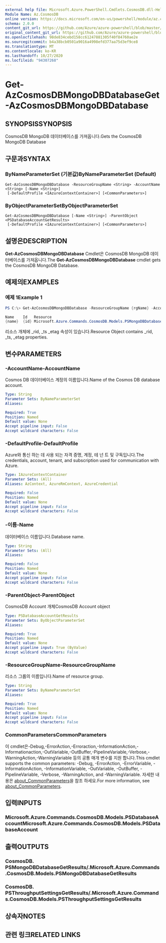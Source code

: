 ```yaml
---
external help file: Microsoft.Azure.PowerShell.Cmdlets.CosmosDB.dll-Help.xml
Module Name: Az.CosmosDB
online version: https://docs.microsoft.com/en-us/powershell/module/az.cosmosdb/get-azcosmosdbmongodbdatabase
schema: 2.0.0
content_git_url: https://github.com/Azure/azure-powershell/blob/master/src/CosmosDB/CosmosDB/help/Get-AzCosmosDBMongoDBDatabase.md
original_content_git_url: https://github.com/Azure/azure-powershell/blob/master/src/CosmosDB/CosmosDB/help/Get-AzCosmosDBMongoDBDatabase.md
ms.openlocfilehash: 98de834cebd158cc61247881305f40f84760ae2e
ms.sourcegitcommit: b4a38bcb0501a9016a4998efd377aa75d3ef9ce8
ms.translationtype: MT
ms.contentlocale: ko-KR
ms.lasthandoff: 10/27/2020
ms.locfileid: "94307268"
---
```

# <span data-ttu-id="35f40-101">Get-AzCosmosDBMongoDBDatabase</span><span class="sxs-lookup"><span data-stu-id="35f40-101">Get-AzCosmosDBMongoDBDatabase</span></span>

## <span data-ttu-id="35f40-102">SYNOPSIS</span><span class="sxs-lookup"><span data-stu-id="35f40-102">SYNOPSIS</span></span>
<span data-ttu-id="35f40-103">CosmosDB MongoDB 데이터베이스를 가져옵니다.</span><span class="sxs-lookup"><span data-stu-id="35f40-103">Gets the CosmosDB MongoDB Database</span></span>

## <span data-ttu-id="35f40-104">구문과</span><span class="sxs-lookup"><span data-stu-id="35f40-104">SYNTAX</span></span>

### <span data-ttu-id="35f40-105">ByNameParameterSet (기본값)</span><span class="sxs-lookup"><span data-stu-id="35f40-105">ByNameParameterSet (Default)</span></span>
```
Get-AzCosmosDBMongoDBDatabase -ResourceGroupName <String> -AccountName <String> [-Name <String>]
 [-DefaultProfile <IAzureContextContainer>] [<CommonParameters>]
```

### <span data-ttu-id="35f40-106">ByObjectParameterSet</span><span class="sxs-lookup"><span data-stu-id="35f40-106">ByObjectParameterSet</span></span>
```
Get-AzCosmosDBMongoDBDatabase [-Name <String>] -ParentObject <PSDatabaseAccountGetResults>
 [-DefaultProfile <IAzureContextContainer>] [<CommonParameters>]
```

## <span data-ttu-id="35f40-107">설명은</span><span class="sxs-lookup"><span data-stu-id="35f40-107">DESCRIPTION</span></span>
<span data-ttu-id="35f40-108">**Get-AzCosmosDBMongoDBDatabase** Cmdlet은 CosmosDB MongoDB 데이터베이스를 가져옵니다.</span><span class="sxs-lookup"><span data-stu-id="35f40-108">The **Get-AzCosmosDBMongoDBDatabase** cmdlet gets the CosmosDB MongoDB Database.</span></span>

## <span data-ttu-id="35f40-109">예제의</span><span class="sxs-lookup"><span data-stu-id="35f40-109">EXAMPLES</span></span>

### <span data-ttu-id="35f40-110">예제 1</span><span class="sxs-lookup"><span data-stu-id="35f40-110">Example 1</span></span>
```powershell
PS C:\> Get-AzCosmosDBMongoDBDatabase -ResourceGroupName {rgName} -AccountName {accountName} -Name {dbName} 

Name    Id   Resource
{name}  {id} Microsoft.Azure.Commands.CosmosDB.Models.PSMongoDBDatabaseGetPropertiesResource
```

<span data-ttu-id="35f40-111">리소스 개체에 _rid, _ts _etag 속성이 있습니다.</span><span class="sxs-lookup"><span data-stu-id="35f40-111">Resource Object contains _rid, _ts, _etag properties.</span></span>

## <span data-ttu-id="35f40-112">변수</span><span class="sxs-lookup"><span data-stu-id="35f40-112">PARAMETERS</span></span>

### <span data-ttu-id="35f40-113">-AccountName</span><span class="sxs-lookup"><span data-stu-id="35f40-113">-AccountName</span></span>
<span data-ttu-id="35f40-114">Cosmos DB 데이터베이스 계정의 이름입니다.</span><span class="sxs-lookup"><span data-stu-id="35f40-114">Name of the Cosmos DB database account.</span></span>

```yaml
Type: String
Parameter Sets: ByNameParameterSet
Aliases:

Required: True
Position: Named
Default value: None
Accept pipeline input: False
Accept wildcard characters: False
```

### <span data-ttu-id="35f40-115">-DefaultProfile</span><span class="sxs-lookup"><span data-stu-id="35f40-115">-DefaultProfile</span></span>
<span data-ttu-id="35f40-116">Azure와 통신 하는 데 사용 되는 자격 증명, 계정, 테 넌 트 및 구독입니다.</span><span class="sxs-lookup"><span data-stu-id="35f40-116">The credentials, account, tenant, and subscription used for communication with Azure.</span></span>

```yaml
Type: IAzureContextContainer
Parameter Sets: (All)
Aliases: AzContext, AzureRmContext, AzureCredential

Required: False
Position: Named
Default value: None
Accept pipeline input: False
Accept wildcard characters: False
```

### <span data-ttu-id="35f40-117">-이름</span><span class="sxs-lookup"><span data-stu-id="35f40-117">-Name</span></span>
<span data-ttu-id="35f40-118">데이터베이스 이름입니다.</span><span class="sxs-lookup"><span data-stu-id="35f40-118">Database name.</span></span>

```yaml
Type: String
Parameter Sets: (All)
Aliases:

Required: False
Position: Named
Default value: None
Accept pipeline input: False
Accept wildcard characters: False
```

### <span data-ttu-id="35f40-119">-ParentObject</span><span class="sxs-lookup"><span data-stu-id="35f40-119">-ParentObject</span></span>
<span data-ttu-id="35f40-120">CosmosDB Account 개체</span><span class="sxs-lookup"><span data-stu-id="35f40-120">CosmosDB Account object</span></span>

```yaml
Type: PSDatabaseAccountGetResults
Parameter Sets: ByObjectParameterSet
Aliases:

Required: True
Position: Named
Default value: None
Accept pipeline input: True (ByValue)
Accept wildcard characters: False
```

### <span data-ttu-id="35f40-121">-ResourceGroupName</span><span class="sxs-lookup"><span data-stu-id="35f40-121">-ResourceGroupName</span></span>
<span data-ttu-id="35f40-122">리소스 그룹의 이름입니다.</span><span class="sxs-lookup"><span data-stu-id="35f40-122">Name of resource group.</span></span>

```yaml
Type: String
Parameter Sets: ByNameParameterSet
Aliases:

Required: True
Position: Named
Default value: None
Accept pipeline input: False
Accept wildcard characters: False
```

### <span data-ttu-id="35f40-123">CommonParameters</span><span class="sxs-lookup"><span data-stu-id="35f40-123">CommonParameters</span></span>
<span data-ttu-id="35f40-124">이 cmdlet은-Debug,-ErrorAction,-Erroraction,-InformationAction,-Informationaction,-OutVariable,-OutBuffer,-PipelineVariable,-Verbose,-WarningAction,-WarningVariable 등의 공통 매개 변수를 지원 합니다.</span><span class="sxs-lookup"><span data-stu-id="35f40-124">This cmdlet supports the common parameters: -Debug, -ErrorAction, -ErrorVariable, -InformationAction, -InformationVariable, -OutVariable, -OutBuffer, -PipelineVariable, -Verbose, -WarningAction, and -WarningVariable.</span></span> <span data-ttu-id="35f40-125">자세한 내용은 [about_CommonParameters](http://go.microsoft.com/fwlink/?LinkID=113216)을 참조 하세요.</span><span class="sxs-lookup"><span data-stu-id="35f40-125">For more information, see [about_CommonParameters](http://go.microsoft.com/fwlink/?LinkID=113216).</span></span>

## <span data-ttu-id="35f40-126">입력</span><span class="sxs-lookup"><span data-stu-id="35f40-126">INPUTS</span></span>

### <span data-ttu-id="35f40-127">Microsoft.Azure.Commands.CosmosDB.Models.PSDatabaseAccount</span><span class="sxs-lookup"><span data-stu-id="35f40-127">Microsoft.Azure.Commands.CosmosDB.Models.PSDatabaseAccount</span></span>

## <span data-ttu-id="35f40-128">출력</span><span class="sxs-lookup"><span data-stu-id="35f40-128">OUTPUTS</span></span>

### <span data-ttu-id="35f40-129">CosmosDB. PSMongoDBDatabaseGetResults/.</span><span class="sxs-lookup"><span data-stu-id="35f40-129">Microsoft.Azure.Commands.CosmosDB.Models.PSMongoDBDatabaseGetResults</span></span>

### <span data-ttu-id="35f40-130">CosmosDB. PSThroughputSettingsGetResults/.</span><span class="sxs-lookup"><span data-stu-id="35f40-130">Microsoft.Azure.Commands.CosmosDB.Models.PSThroughputSettingsGetResults</span></span>

## <span data-ttu-id="35f40-131">상속자</span><span class="sxs-lookup"><span data-stu-id="35f40-131">NOTES</span></span>

## <span data-ttu-id="35f40-132">관련 링크</span><span class="sxs-lookup"><span data-stu-id="35f40-132">RELATED LINKS</span></span>
